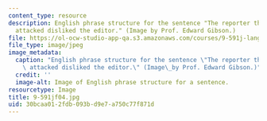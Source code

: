 ```yaml
---
content_type: resource
description: English phrase structure for the sentence "The reporter that the senator
  attacked disliked the editor." (Image by Prof. Edward Gibson.)
file: https://ol-ocw-studio-app-qa.s3.amazonaws.com/courses/9-591j-language-processing-fall-2004/30bcaa012fdb093bd9e7a750c77f871d_9-591jf04.jpg
file_type: image/jpeg
image_metadata:
  caption: "English phrase structure for the sentence \"The reporter that the senator\
    \ attacked disliked the editor.\" (Image\_by Prof. Edward Gibson.)"
  credit: ''
  image-alt: Image of English phrase structure for a sentence.
resourcetype: Image
title: 9-591jf04.jpg
uid: 30bcaa01-2fdb-093b-d9e7-a750c77f871d
---
```

